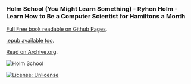 ### Holm School (You Might Learn Something) - Ryhen Holm - Learn How to Be a Computer Scientist for Hamiltons a Month

[Full Free book readable on Github Pages](https://ryheimat.github.io/holm-school).

[.epub available too](https://raw.githubusercontent.com/ryheimat/holm-school/master/Holm-School-You-Might-Learn-Something.epub).

[Read on Archive.org](https://archive.org/details/lepvcxvx-holm_school-public_domain_ebook).

![Holm School](https://raw.githubusercontent.com/ryheimat/holm-school/master/small_banner.png)

[![License: Unlicense](https://img.shields.io/badge/license-Unlicense-blue.svg)](http://unlicense.org/)


